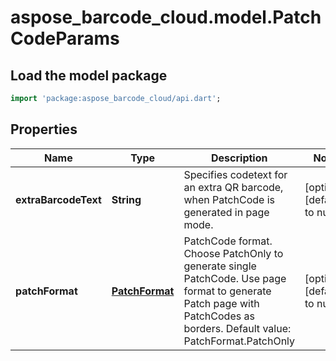 # aspose_barcode_cloud.model.PatchCodeParams

## Load the model package
```dart
import 'package:aspose_barcode_cloud/api.dart';
```

## Properties
Name | Type | Description | Notes
---- | ---- | ----------- | -----
**extraBarcodeText** | **String** | Specifies codetext for an extra QR barcode, when PatchCode is generated in page mode. | [optional] [default to null]
**patchFormat** | [**PatchFormat**](PatchFormat.md) | PatchCode format. Choose PatchOnly to generate single PatchCode. Use page format to generate Patch page with PatchCodes as borders. Default value: PatchFormat.PatchOnly | [optional] [default to null]


